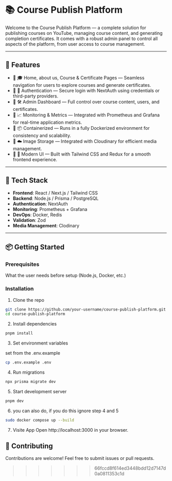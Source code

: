 # 📚 Course Publish Platform

Welcome to the Course Publish Platform — a complete solution for publishing courses on YouTube, managing course content, and generating completion certificates. It comes with a robust admin panel to control all aspects of the platform, from user access to course management.

---

## 🚀 Features

- 🔹 🎓 Home, about us, Course & Certificate Pages — Seamless navigation for users to explore courses and generate certificates.
- 🔹 🔐 Authentication — Secure login with NextAuth using credentials or third-party providers.
- 🔹 🛠️ Admin Dashboard — Full control over course content, users, and certificates.
- 🔹 📈 Monitoring & Metrics — Integrated with Prometheus and Grafana for real-time application metrics.
- 🔹 📦 Containerized — Runs in a fully Dockerized environment for consistency and scalability.
- 🔹 ☁️ Image Storage — Integrated with Cloudinary for efficient media management.
- 🔹 🎨 Modern UI — Built with Tailwind CSS and Redux for a smooth frontend experience.

---

## 🧪 Tech Stack

- **Frontend**: React / Next.js / Tailwind CSS
- **Backend**: Node.js / Prisma / PostgreSQL
- **Authentication**: NextAuth
- **Monitoring**: Prometheus + Grafana
- **DevOps**: Docker, Redis
- **Validation**: Zod
- **Media Management**: Clodinary
---

## 📦 Getting Started

### Prerequisites

What the user needs before setup (Node.js, Docker, etc.)

### Installation

1. Clone the repo

```bash
git clone https://github.com/your-username/course-publish-platform.git
cd course-publish-platform
```

2. Install dependencies

```bash
pnpm install
```

3. Set environment variables

set from the .env.example
```bash
cp .env.example .env
```

4. Run migrations
```bash
npx prisma migrate dev
```

5. Start development server
```bash
pnpm dev
```
6. you can also do, if you do this ignore step 4 and 5
```bash
sudo docker compose up --build
```

7. Visite App
Open http://localhost:3000 in your browser.

## 🤝 Contributing
Contributions are welcome! Feel free to submit issues or pull requests.
>>>>>>> 66fccd8f614ed3448bdd12d7147d0a0811353c1d
